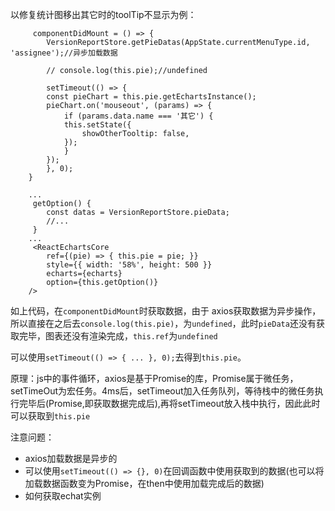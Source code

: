 以修复统计图移出其它时的toolTip不显示为例：    

         componentDidMount = () => {
            VersionReportStore.getPieDatas(AppState.currentMenuType.id, 'assignee');//异步加载数据

            // console.log(this.pie);//undefined

            setTimeout(() => {
            const pieChart = this.pie.getEchartsInstance();
            pieChart.on('mouseout', (params) => {
                if (params.data.name === '其它') {
                this.setState({
                    showOtherTooltip: false,
                });
                }
            });
            }, 0);
        }

        ...
         getOption() {
            const datas = VersionReportStore.pieData;
            //...
         }
        ...
         <ReactEchartsCore
            ref={(pie) => { this.pie = pie; }}
            style={{ width: '58%', height: 500 }}
            echarts={echarts}
            option={this.getOption()}
        />

 如上代码，在`componentDidMount`时获取数据，由于 axios获取数据为异步操作，所以直接在之后去`console.log(this.pie)`，为`undefined`，此时`pieData`还没有获取完毕，图表还没有渲染完成，`this.ref`为`undefined`  

 可以使用`setTimeout(() => { ... }, 0);`去得到`this.pie`。 
 
 原理：js中的事件循环，axios是基于Promise的库，Promise属于微任务，setTimeOut为宏任务。4ms后，setTimeout加入任务队列，等待栈中的微任务执行完毕后(Promise,即获取数据完成后),再将setTimeout放入栈中执行，因此此时可以获取到`this.pie`  

注意问题：  
* axios加载数据是异步的   
* 可以使用`setTimeout(() => {}, 0)`在回调函数中使用获取到的数据(也可以将加载数据函数变为Promise，在then中使用加载完成后的数据)   
* 如何获取echat实例    